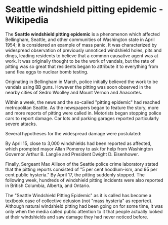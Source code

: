 # Seattle windshield pitting epidemic - Wikipedia

The **Seattle windshield pitting epidemic** is a phenomenon which affected Bellingham, Seattle, and other communities of Washington state in April 1954; it is considered an example of mass panic. It was characterized by widespread observation of previously unnoticed windshield holes, pits and dings, leading residents to believe that a common causative agent was at work. It was originally thought to be the work of vandals, but the rate of pitting was so great that residents began to attribute it to everything from sand flea eggs to nuclear bomb testing. 

Originating in Bellingham in March, police initially believed the work to be vandals using BB guns. However the pitting was soon observed in the nearby cities of Sedro Woolley and Mount Vernon and Anacortes. 

Within a week, the news and the so-called "pitting epidemic" had reached metropolitan Seattle. As the newspapers began to feature the story, more and more reports of pitting were called in. Motorists began stopping police cars to report damage. Car lots and parking garages reported particularly severe attacks. 

Several hypotheses for the widespread damage were postulated: 

By April 15, close to 3,000 windshields had been reported as affected, which prompted mayor Allan Pomeroy to ask for help from Washington Governor Arthur B. Langlie and President Dwight D. Eisenhower. 

Finally, Sergeant Max Allison of the Seattle police crime laboratory stated that the pitting reports consisted of "5 per cent hoodlum-ism, and 95 per cent public hysteria." By April 17, the pitting suddenly stopped. The following week, hundreds of windshield pitting incidents were also reported in British Columbia, Alberta, and Ontario. 

The "Seattle Windshield Pitting Epidemic" as it is called has become a textbook case of collective delusion (not "mass hysteria" as reported). Although natural windshield pitting had been going on for some time, it was only when the media called public attention to it that people actually looked at their windshields and saw damage they had never noticed before.